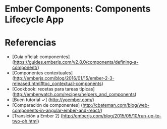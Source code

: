 # Ember Components: Components Lifecycle App

# Referencias
+ [Guía oficial: componentes] (https://guides.emberjs.com/v2.8.0/components/defining-a-component/)
+ [Componentes contextuales] (http://emberjs.com/blog/2016/01/15/ember-2-3-released.html#toc_contextual-components)
+ [Cookbook: recetas para tareas típicas] (http://emberwatch.com/recipes/helpers_and_components)
+ [Buen tutorial ✓] (http://yoember.com/)
+ [Comparación de componentes] (http://cbateman.com/blog/web-components-in-angular-ember-and-react/)
+ [Transición a Ember 2] (http://emberjs.com/blog/2015/05/10/run-up-to-two-oh.html)
